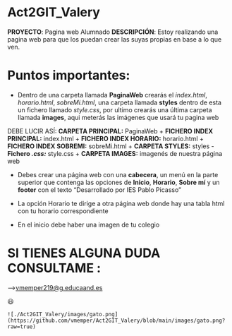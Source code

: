 # Act2GIT_Valery
**PROYECTO**: Pagina web Alumnado
**DESCRIPCIÓN**: Estoy realizando una pagina web para que los puedan crear las suyas propias en base a lo que ven.
# Puntos importantes:
+ Dentro de una carpeta llamada **PaginaWeb** crearás el _index.html_, _horario.html_, _sobreMi.html_, una carpeta llamada **styles** dentro de esta un fichero llamado _style.css_, por ultimo crearás una última carpeta llamada **images**, aqui meterás las imágenes que usará tu pagina web

DEBE LUCIR ASÍ:
**CARPETA PRINCIPAL:** PaginaWeb
    + **FICHERO INDEX PRINCIPAL:** index.html
    + **FICHERO INDEX HORARIO:** horario.html
    + **FICHERO INDEX SOBREMI:** sobreMi.html
    + **CARPETA STYLES:** styles
        - **Fichero _.css:_** style.css
    + **CARPETA IMAGES:** imagenés de nuestra página web

+ Debes crear una página web con una **cabecera**, un menú en la parte superior que contenga las opciones de **Inicio**, **Horario**, **Sobre mí** y un **footer** con el texto “Desarrollado por IES Pablo
Picasso”

+ La opción Horario te dirige a otra página web donde hay una tabla html con tu horario correspondiente

+ En el inicio debe haber una imagen de tu colegio 

# SI TIENES ALGUNA DUDA CONSULTAME : 
-->[vmemper219@g.educaand.es](mailto:vmemper219@g.educaand.es)

:smiley:

	![./Act2GIT_Valery/images/gato.png](https://github.com/vmemper/Act2GIT_Valery/blob/main/images/gato.png?raw=true)




